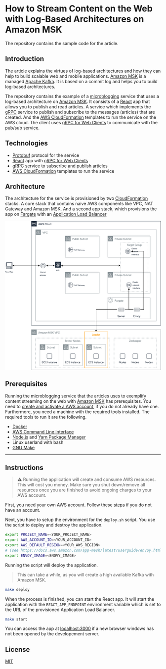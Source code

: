 # How to Stream Content on the Web with Log-Based Architectures on Amazon MSK

The repository contains the sample code for the article.

## Introduction

The article explains the virtues of log-based architectures and how they can help to build scalable web and mobile applications. [Amazon MSK](https://aws.amazon.com/msk/) is a managed [Apache Kafka](https://kafka.apache.org/). It is based on a commit log and helps you to build log-based architectures.

The repository contains the example of a [microblogging](https://en.wikipedia.org/wiki/Microblogging) service that uses a log-based architecture on [Amazon MSK](https://aws.amazon.com/msk/). It consists of a [React](https://reactjs.org/) app that allows you to publish and read articles. A service which implements the [gRPC](https://grpc.io/) service to publish and subscribe to the messages (articles) that are created. And the [AWS CloudFormation](https://aws.amazon.com/cloudformation/) templates to run the service on the AWS cloud. The client uses [gRPC for Web Clients](https://github.com/grpc/grpc-web) to communicate with the pub/sub service.

## Technologies

- [Protobuf](https://developers.google.com/protocol-buffers) protocol for the service
- [React](https://reactjs.org/) app with [gRPC for Web Clients](https://github.com/grpc/grpc-web)
- [gRPC](https://grpc.io) service to subscribe and publish articles
- [AWS CloudFormation](https://aws.amazon.com/cloudformation/) templates to run the service

## Architecture

The architecture for the service is provisioned by two [CloudFormation](https://aws.amazon.com/cloudformation/) stacks. A core stack that contains naive AWS components like VPC, NAT Gateway and Amazon MSK. And a second app stack, which provisions the app on [Fargate](https://aws.amazon.com/fargate/) with an [Application Load Balancer](https://docs.aws.amazon.com/elasticloadbalancing/latest/application/introduction.html)

![Application Architecture](images/architecture.png "Microblogging Service")

## Prerequisites

Running the microblogging service that the articles uses to exemplify content streaming on the web with [Amazon MSK](https://aws.amazon.com/msk/) has prerequisites. You need to [create and activate a AWS account](https://aws.amazon.com/premiumsupport/knowledge-center/create-and-activate-aws-account/), if you do not already have one. Furthermore, you need a machine with the required tools installed. The required tools to run it are the following.

- [Docker](https://docs.docker.com/install/)
- [AWS Command Line Interface](https://aws.amazon.com/cli/)
- [Node.js](https://nodejs.org/en/) and [Yarn Package Manager](https://yarnpkg.com/)
- Linux userland with bash
- [GNU Make](https://www.gnu.org/software/make/)

---

## Instructions

> :warning: Running the application will create and consume AWS resources. This will cost you money. Make sure you shut down/remove all resources once you are finished to avoid ongoing charges to your AWS account.

First, you need your own AWS account. Follow these [steps](https://aws.amazon.com/premiumsupport/knowledge-center/create-and-activate-aws-account/) if you do not have an account.

Next, you have to setup the environment for the `deploy.sh` script. You use the script to deploy and destroy the application.

```bash
export PROJECT_NAME=<YOUR_PROJECT_NAME>
export AWS_ACCOUNT_ID=<YOUR_ACCOUNT_ID>
export AWS_DEFAULT_REGION=<YOUR_AWS_REGION>
# (see https://docs.aws.amazon.com/app-mesh/latest/userguide/envoy.html)
export ENVOY_IMAGE=<ENOVY_IMAGE>
```

Running the script will deploy the application.

> This can take a while, as you will create a high available Kafka with Amazon MSK.

```bash
make deploy
```

When the process is finished, you can start the React app. It will start the application with the `REACT_APP_ENDPOINT` environment variable which is set to the URL of the provisioned Application Load Balancer.

```bash
make start
```

You can access the app at [localhost:3000](http://localhost:3000) if a new browser windows has not been opened by the developement server.

## License

[MIT](/LICENSE)
